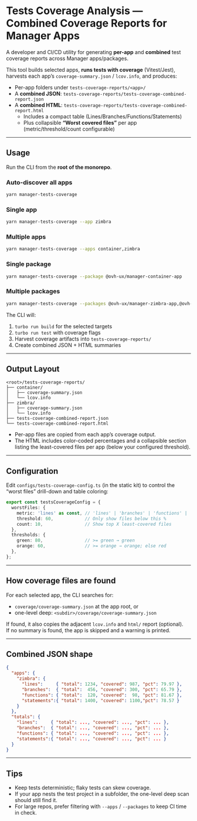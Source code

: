 # Tests Coverage Analysis — Combined Coverage Reports for Manager Apps

A developer and CI/CD utility for generating **per-app** and **combined** test coverage reports across Manager apps/packages.  

This tool builds selected apps, **runs tests with coverage** (Vitest/Jest), harvests each app’s
`coverage-summary.json` / `lcov.info`, and produces:

- Per-app folders under `tests-coverage-reports/<app>/`
- A **combined JSON**: `tests-coverage-reports/tests-coverage-combined-report.json`
- A **combined HTML**: `tests-coverage-reports/tests-coverage-combined-report.html`
  - Includes a compact table (Lines/Branches/Functions/Statements)
  - Plus collapsible **“Worst covered files”** per app (metric/threshold/count configurable)

---

## Usage

Run the CLI from the **root of the monorepo**.

### Auto-discover all apps

```bash
yarn manager-tests-coverage
```

### Single app

```bash
yarn manager-tests-coverage --app zimbra
```

### Multiple apps

```bash
yarn manager-tests-coverage --apps container,zimbra
```

### Single package

```bash
yarn manager-tests-coverage --package @ovh-ux/manager-container-app
```

### Multiple packages

```bash
yarn manager-tests-coverage --packages @ovh-ux/manager-zimbra-app,@ovh-ux/manager-pci-workflow-app
```

The CLI will:

1. `turbo run build` for the selected targets
2. `turbo run test` with coverage flags
3. Harvest coverage artifacts into `tests-coverage-reports/`
4. Create combined JSON + HTML summaries

---

## Output Layout

```
<root>/tests-coverage-reports/
├── container/
│   ├── coverage-summary.json
│   └── lcov.info
├── zimbra/
│   ├── coverage-summary.json
│   └── lcov.info
├── tests-coverage-combined-report.json
└── tests-coverage-combined-report.html
```

- Per-app files are copied from each app’s coverage output.
- The HTML includes color-coded percentages and a collapsible section listing the least-covered files per app (below your configured threshold).

---

## Configuration

Edit `configs/tests-coverage-config.ts` (in the static kit) to control the
“worst files” drill-down and table coloring:

```ts
export const testsCoverageConfig = {
  worstFiles: {
    metric: 'lines' as const, // 'lines' | 'branches' | 'functions' | 'statements'
    threshold: 60,            // Only show files below this %
    count: 10,                // Show top X least-covered files
  },
  thresholds: {
    green: 80,                // >= green → green
    orange: 60,               // >= orange → orange; else red
  },
};
```

---

## How coverage files are found

For each selected app, the CLI searches for:

- `coverage/coverage-summary.json` at the app root, or
- one-level deep: `<subdir>/coverage/coverage-summary.json`

If found, it also copies the adjacent `lcov.info` and `html/` report (optional).  
If no summary is found, the app is skipped and a warning is printed.

---

## Combined JSON shape

```json
{
  "apps": {
    "zimbra": {
      "lines":     { "total": 1234, "covered": 987, "pct": 79.97 },
      "branches":  { "total":  456, "covered": 300, "pct": 65.79 },
      "functions": { "total":  120, "covered":  98, "pct": 81.67 },
      "statements":{ "total": 1400, "covered": 1100,"pct": 78.57 }
    }
  },
  "totals": {
    "lines":     { "total": ..., "covered": ..., "pct": ... },
    "branches":  { "total": ..., "covered": ..., "pct": ... },
    "functions": { "total": ..., "covered": ..., "pct": ... },
    "statements":{ "total": ..., "covered": ..., "pct": ... }
  }
}
```

---

## Tips

- Keep tests deterministic; flaky tests can skew coverage.
- If your app nests the test project in a subfolder, the one-level deep scan should still find it.
- For large repos, prefer filtering with `--apps` / `--packages` to keep CI time in check.
